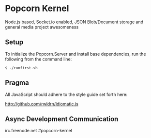 # Popcorn Kernel

Node.js based, Socket.io enabled, JSON Blob/Document storage and general media project awesomeness


## Setup

To initialize the Popcorn.Server and install base dependencies, run the following from the command line:

	$ ./runfirst.sh


## Pragma

All JavaScript should adhere to the style guide set forth here:

http://github.com/rwldrn/idiomatic.js


## Async Development Communication

irc.freenode.net #popcorn-kernel